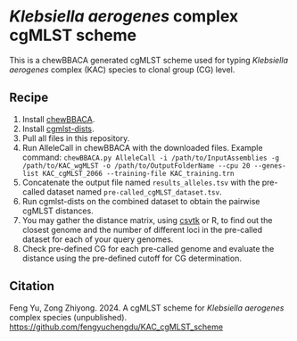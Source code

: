 # *Klebsiella aerogenes* complex cgMLST scheme

This is a chewBBACA generated cgMLST scheme used for typing *Klebsiella aerogenes* complex (KAC) species to clonal group (CG) level.

## Recipe

1. Install [chewBBACA](https://chewbbaca.readthedocs.io/en/latest/).
2. Install [cgmlst-dists](https://github.com/B-UMMI/chewBBACA).
3. Pull all files in this repository.
4. Run AlleleCall in chewBBACA with the downloaded files. 
   Example command:
`chewBBACA.py AlleleCall -i /path/to/InputAssemblies -g /path/to/KAC_wgMLST -o /path/to/OutputFolderName --cpu 20 --genes-list KAC_cgMLST_2066 --training-file KAC_training.trn`
5. Concatenate the output file named `results_alleles.tsv` with the pre-called dataset named `pre-called_cgMLST_dataset.tsv`.
6. Run cgmlst-dists on the combined dataset to obtain the pairwise cgMLST distances.
7. You may gather the distance matrix, using [csvtk](https://github.com/shenwei356/csvtk) or R, to find out the closest genome and the number of different loci in the pre-called dataset for each of your query genomes.
8. Check pre-defined CG for each pre-called genome and evaluate the distance using the pre-defined cutoff for CG determination.

## Citation

Feng Yu, Zong Zhiyong. 2024. A cgMLST scheme for *Klebsiella aerogenes* complex species (unpublished). https://github.com/fengyuchengdu/KAC_cgMLST_scheme

